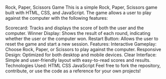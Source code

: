 Rock, Paper, Scissors Game
This is a simple Rock, Paper, Scissors game built with HTML, CSS, and JavaScript. The game allows a user to play against the computer with the following features:

Scorecard: Tracks and displays the score of both the user and the computer.
Winner Display: Shows the result of each round, indicating whether the user or the computer won.
Restart Button: Allows the user to reset the game and start a new session.
Features:
Interactive Gameplay: Choose Rock, Paper, or Scissors to play against the computer.
Responsive Design: Optimized for both desktop and mobile devices.
Clear Interface: Simple and user-friendly layout with easy-to-read scores and results.
Technologies Used:
HTML
CSS
JavaScript
Feel free to fork the repository, contribute, or use the code as a reference for your own projects!
